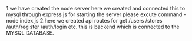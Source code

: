 1.we have created the node server here we created and connected this to mysql through express js
for starting the server please excute command -node index.js
2.here we created api routes for get 
/users
/stores 
/auth/register
/auth/login 
etc.
this is backend which is connected to the MYSQL DATABASE.
